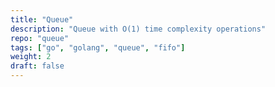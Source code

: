 ```yaml
---
title: "Queue"
description: "Queue with O(1) time complexity operations"
repo: "queue"
tags: ["go", "golang", "queue", "fifo"]
weight: 2
draft: false
---
```

